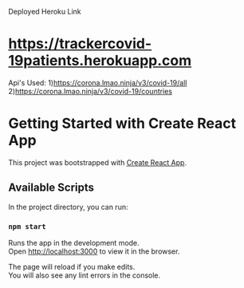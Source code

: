 Deployed Heroku Link
# https://trackercovid-19patients.herokuapp.com


Api's Used:
1)https://corona.lmao.ninja/v3/covid-19/all
2)https://corona.lmao.ninja/v3/covid-19/countries

# Getting Started with Create React App

This project was bootstrapped with [Create React App](https://github.com/facebook/create-react-app).

## Available Scripts

In the project directory, you can run:

### `npm start`

Runs the app in the development mode.\
Open [http://localhost:3000](http://localhost:3000) to view it in the browser.

The page will reload if you make edits.\
You will also see any lint errors in the console.

